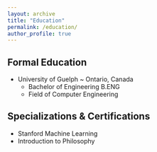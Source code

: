 ```yaml
---
layout: archive
title: "Education"
permalink: /education/
author_profile: true
---
```


## Formal Education
* University of Guelph ~ Ontario, Canada
  * Bachelor of Engineering B.ENG
  * Field of Computer Engineering
  
## Specializations & Certifications
* Stanford Machine Learning  
* Introduction to Philosophy
  
